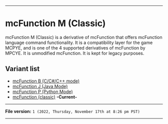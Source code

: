 
***

# mcFunction M (Classic)

mcFunction M (Classic) is a derivative of mcFunction that offers mcFunction language command functionality. It is a compatibility layer for the game MCPYE, and is one of the 4 supported derivatives of mcFunction by MPCYE. It is unmodified mcFunction. It is kept for legacy purposes.

## Variant list

- [mcFunction B (C/C#/C++ mode)](/MCPYE_CL/Variants/B/)
- [mcFunction J (Java Mode)](/MCPYE_CL/Variants/J/)
- [mcFunction P (Python Mode)](/MCPYE_CL/Variants/P/)
- [mcFunction (classic)](/MCPYE_CL/Variants/M/Classic/) **-Current-**

***

**File version:** `1 (2022, Thursday, November 17th at 8:26 pm PST)`

***
